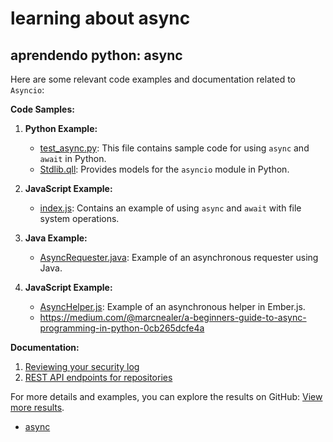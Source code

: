 # learning about async
 aprendendo python: async
 -
 Here are some relevant code examples and documentation related to `Asyncio`:

**Code Samples:**
1. **Python Example:**
   - [test_async.py](https://github.com/github/codeql/blob/c95f8d797c815bb79a341694f7472a9aa02f0712/python/ql/test/library-tests/dataflow/tainttracking/defaultAdditionalTaintStep/test_async.py): This file contains sample code for using `async` and `await` in Python.
   - [Stdlib.qll](https://github.com/github/codeql/blob/c95f8d797c815bb79a341694f7472a9aa02f0712/python/ql/lib/semmle/python/frameworks/Stdlib.qll#L4925-L5012): Provides models for the `asyncio` module in Python.

2. **JavaScript Example:**
   - [index.js](https://github.com/github/codeql/blob/c95f8d797c815bb79a341694f7472a9aa02f0712/javascript/ql/test/ApiGraphs/async-await/index.js): Contains an example of using `async` and `await` with file system operations.

3. **Java Example:**
   - [AsyncRequester.java](https://github.com/github/codeql/blob/c95f8d797c815bb79a341694f7472a9aa02f0712/java/ql/test/stubs/apache-http-5/org/apache/hc/core5/http/impl/bootstrap/AsyncRequester.java): Example of an asynchronous requester using Java.

4. **JavaScript Example:**
   - [AsyncHelper.js](https://github.com/github/canvas-lms/blob/07c7d82c0241ed7437f579824099fcaab735d372/ui/features/screenreader_gradebook/ember/tests/AsyncHelper.js): Example of an asynchronous helper in Ember.js.
   - https://medium.com/@marcnealer/a-beginners-guide-to-async-programming-in-python-0cb265dcfe4a

**Documentation:**
1. [Reviewing your security log](https://docs.github.com/en/authentication/keeping-your-account-and-data-secure/reviewing-your-security-log)
2. [REST API endpoints for repositories](https://docs.github.com/en/rest/repos/repos)

For more details and examples, you can explore the results on GitHub: [View more results](https://github.com/).
- [async](https://medium.com/@marcnealer/a-beginners-guide-to-async-programming-in-python-0cb265dcfe4a)



